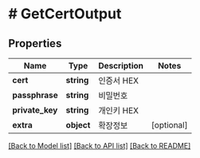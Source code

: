 # # GetCertOutput

## Properties

Name | Type | Description | Notes
------------ | ------------- | ------------- | -------------
**cert** | **string** | 인증서 HEX |
**passphrase** | **string** | 비밀번호 |
**private_key** | **string** | 개인키 HEX |
**extra** | **object** | 확장정보 | [optional]

[[Back to Model list]](../../README.md#models) [[Back to API list]](../../README.md#endpoints) [[Back to README]](../../README.md)
